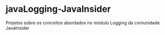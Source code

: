 # javaLogging-JavaInsider
Projetos sobre os conceitos abordados no módulo Logging da comunidade JavaInsider 
